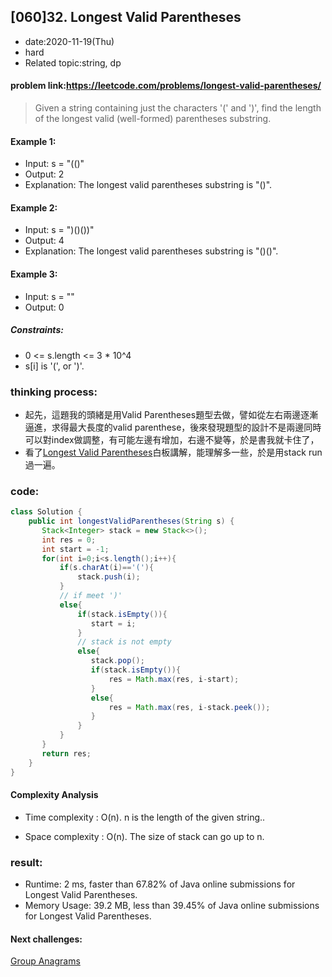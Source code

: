 ## [060]32. Longest Valid Parentheses

- date:2020-11-19(Thu)
- hard
- Related topic:string, dp

#### problem link:https://leetcode.com/problems/longest-valid-parentheses/

> Given a string containing just the characters '(' and ')', find the length of the longest valid (well-formed) parentheses substring.

#### Example 1:

- Input: s = "(()"
- Output: 2
- Explanation: The longest valid parentheses substring is "()".
 
#### Example 2:
- Input: s = ")()())"
- Output: 4
- Explanation: The longest valid parentheses substring is "()()".

#### Example 3:

- Input: s = ""
- Output: 0
 

##### Constraints:

- 0 <= s.length <= 3 * 10^4
- s[i] is '(', or ')'.

### thinking process:

- 起先，這題我的頭緒是用Valid Parentheses題型去做，譬如從左右兩邊逐漸逼進，求得最大長度的valid parenthese，後來發現題型的設計不是兩邊同時可以對index做調整，有可能左邊有增加，右邊不變等，於是書我就卡住了，
- 看了[Longest Valid Parentheses](https://www.youtube.com/watch?v=M1Vw5Tk1rw4&ab_channel=basketwangCoding)白板講解，能理解多一些，於是用stack run過一遍。



### code:

```java
class Solution {
    public int longestValidParentheses(String s) {
       Stack<Integer> stack = new Stack<>();
       int res = 0;
       int start = -1;
       for(int i=0;i<s.length();i++){
           if(s.charAt(i)=='('){
               stack.push(i);
           }
           // if meet ')'
           else{
               if(stack.isEmpty()){
                  start = i;
               }
               // stack is not empty
               else{
                  stack.pop();
                  if(stack.isEmpty()){
                      res = Math.max(res, i-start);
                  }
                  else{
                      res = Math.max(res, i-stack.peek());
                  } 
               }
           }
       }
       return res; 
    }
}
```
#### Complexity Analysis

- Time complexity : O(n). n is the length of the given string..

- Space complexity : O(n). The size of stack can go up to n.

### result:

- Runtime: 2 ms, faster than 67.82% of Java online submissions for Longest Valid Parentheses.
- Memory Usage: 39.2 MB, less than 39.45% of Java online submissions for Longest Valid Parentheses.

#### Next challenges:
[Group Anagrams](https://leetcode.com/problems/group-anagrams/)
